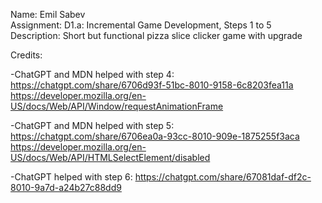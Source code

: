 Name: Emil Sabev  
Assignment: D1.a: Incremental Game Development, Steps 1 to 5  
Description: Short but functional pizza slice clicker game with upgrade

Credits:

-ChatGPT and MDN helped with step 4:  
https://chatgpt.com/share/6706d93f-51bc-8010-9158-6c8203fea11a
https://developer.mozilla.org/en-US/docs/Web/API/Window/requestAnimationFrame

-ChatGPT and MDN helped with step 5:  
https://chatgpt.com/share/6706ea0a-93cc-8010-909e-1875255f3aca
https://developer.mozilla.org/en-US/docs/Web/API/HTMLSelectElement/disabled

-ChatGPT helped with step 6:
https://chatgpt.com/share/67081daf-df2c-8010-9a7d-a24b27c88dd9